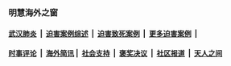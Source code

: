 
### 明慧海外之窗

####  [武汉肺炎](indexes/365.md?t=06061900) &nbsp;|&nbsp;  [迫害案例综述](indexes/328.md?t=06061900) &nbsp;|&nbsp; [迫害致死案例](indexes/277.md?t=06061900)  &nbsp;|&nbsp; [更多迫害案例](indexes/81.md?t=06061900)  &nbsp;|&nbsp; 
####  [时事评论](indexes/19.md?t=06061900) &nbsp;|&nbsp; [海外简讯](indexes/245.md?t=06061900)&nbsp;|&nbsp;  [社会支持](indexes/140.md?t=06061900) &nbsp;|&nbsp; [褒奖决议](indexes/282.md?t=06061900) &nbsp;|&nbsp; [社区报道](indexes/91.md?t=06061900)  &nbsp;|&nbsp; [天人之间](indexes/78.md?t=06061900) 

